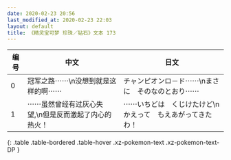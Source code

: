 ```yaml
---
date: 2020-02-23 20:56
last_modified_at: 2020-02-23 22:03
layout: default
title: 《精灵宝可梦 珍珠／钻石》文本 173
---
```

| 编号 | 中文 | 日文 |
| ---- | ---- | ---- |
| 0 | 冠军之路⋯⋯\n没想到就是这样的啊⋯⋯ | チャンピオンロ－ド⋯⋯\nまさに　そのなのとおり⋯⋯ |
| 1 | ⋯⋯虽然曾经有过灰心失望,\n但是反而激起了内心的热火！ | ⋯⋯いちどは　くじけたけど\nかえって　もえあがってきたわ！ |
{: .table .table-bordered .table-hover .xz-pokemon-text .xz-pokemon-text-DP }